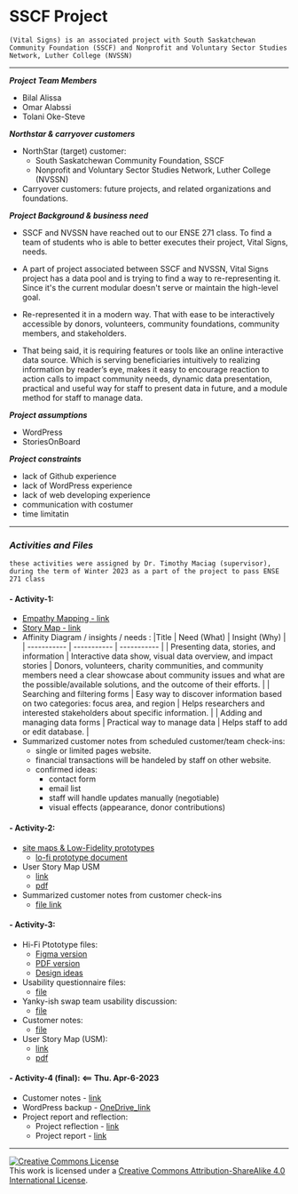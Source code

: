 # SSCF Project
`(Vital Signs) is an associated project with South Saskatchewan Community Foundation (SSCF) and Nonprofit and Voluntary Sector Studies Network, Luther College (NVSSN)`

---


***Project Team Members***
- Bilal Alissa
- Omar Alabssi
- Tolani Oke-Steve


***Northstar & carryover customers***
- NorthStar (target) customer:
  - South Saskatchewan Community Foundation, SSCF
  - Nonprofit and Voluntary Sector Studies Network, Luther College (NVSSN)
- Carryover customers: future projects, and related organizations and foundations.


***Project Background & business need***
- SSCF and NVSSN have reached out to our ENSE 271 class. To find a team of students who is able to better executes their project, Vital Signs, needs.
- A part of project associated between SSCF and NVSSN, Vital Signs project has a data pool and is trying to find a way to re-representing it. Since it's the current modular doesn't serve or maintain the high-level goal.
- Re-represented it in a modern way. That with ease to be interactively accessible by donors, volunteers, community foundations, community members, and stakeholders.

- That being said, it is requiring features or tools like an online interactive data source. Which is serving beneficiaries intuitively to realizing information by reader’s eye, makes it easy to encourage reaction to action calls to impact community needs, dynamic data presentation, practical and useful way for staff to present data in future, and a module method for staff to manage data. 


***Project assumptions***
- WordPress
- StoriesOnBoard


***Project constraints***
- lack of Github experience
- lack of WordPress experience 
- lack of web developing experience 
- communication with costumer
- time limitatin


---
### ***Activities and Files***

`these activities were assigned by Dr. Timothy Maciag (supervisor), during the term of Winter 2023 as a part of the project to pass ENSE 271 class`

#### - Activity-1:
  - [Empathy Mapping - link ](https://github.com/ENSE271Feedbackers/sscf_repo/blob/main/Project-Requirements/EmpathyMapping.png)
  - [Story Map - link ](https://landofooo.storiesonboard.com/m/pIPTsFeJ8EKCuCg1DhlKdQ)
  - Affinity Diagram / insights / needs :
    |Title |	Need (What) |	Insight (Why) |
    | ----------- | ----------- | ----------- |
    | Presenting data, stories, and information | Interactive data show, visual data overview, and impact stories | Donors, volunteers, charity communities, and community members need a clear showcase about community issues and what are the possible/available solutions, and the outcome of their efforts. |
    | Searching and filtering forms | Easy way to discover information based on two categories: focus area, and region | Helps researchers and interested stakeholders about specific information. |
    | Adding and managing data forms | Practical way to manage data | Helps staff to add or edit database. |    
  - Summarized customer notes from scheduled customer/team check-ins:
    - single or limited pages website.
    - financial transactions will be handeled by staff on other website.
    - confirmed ideas:
      - contact form
      - email list
      - staff will handle updates manually (negotiable)
      - visual effects (appearance, donor contributions)
      
 #### - Activity-2:
 - [site maps & Low-Fidelity prototypes](https://github.com/ENSE271Feedbackers/sscf_repo/blob/main/Project-Requirements/Activity-2_siteMap_lofi.pdf) 
   - [lo-fi prototype document](https://github.com/ENSE271Feedbackers/sscf_repo/blob/main/Project-Requirements/lo-fi_prototypes/lofiDoc.pdf)
 - User Story Map USM
    - [link](https://landofooo.storiesonboard.com/m/pIPTsFeJ8EKCuCg1DhlKdQ)
    - [pdf](https://github.com/ENSE271Feedbackers/sscf_repo/blob/main/Project-Requirements/UserStoryMaps/02_Ense_271feedbackers_sscfnvssn.pdf)
 - Summarized customer notes from customer check-ins
    - [file link](https://github.com/ENSE271Feedbackers/sscf_repo/blob/main/Project-Requirements/CustomerNotes/CutomerNotes_AfterActivity_2.md)
    
#### - Activity-3:
- Hi-Fi Ptototype files:
  - [Figma version](https://github.com/ENSE271Feedbackers/sscf_repo/blob/main/Project-Requirements/HFP/SSCF-Feedbackers-HiFi-Final.fig)
  - [PDF version](https://github.com/ENSE271Feedbackers/sscf_repo/blob/main/Project-Requirements/HFP/SSCF-Feedbackers-HiFi-Final.pdf)
  - [Design ideas](https://github.com/ENSE271Feedbackers/sscf_repo/blob/main/Project-Requirements/HFP/ENSE_271_FEEDBACKERS_design_ideas_in_relation_to_topics_in_class_1-1.pdf)
- Usability questionnaire files:
  - [file](https://github.com/ENSE271Feedbackers/sscf_repo/blob/main/Project-Requirements/Questionnaire/Questionnaire_Ense_271_FeedBackers.docx)
- Yanky-ish swap team usability discussion:
  - [file](https://github.com/ENSE271Feedbackers/sscf_repo/blob/main/Project-Requirements/Yanky-ishTest/Other%20team%20members%20notes%20collected%20by%20our%20team.txt)  
- Customer notes:
  - [file](https://github.com/ENSE271Feedbackers/sscf_repo/blob/main/Project-Requirements/CustomerNotes/CustomerNotes-Activity-3.txt)
- User Story Map (USM):
  - [link](https://landofooo.storiesonboard.com/m/nDeU9h9LNEmC8UNKCjILCQ)
  - [pdf](https://github.com/ENSE271Feedbackers/sscf_repo/blob/main/Project-Requirements/UserStoryMaps/03_Ense_271feedbackers_sscfnvssn-1.pdf)  

#### - Activity-4 (final): <== Thu. Apr-6-2023
- Customer notes - [link](https://github.com/ENSE271Feedbackers/sscf_repo/blob/main/Project-Requirements/CustomerNotes/customer_Notes_Activity_4.txt)
- WordPress backup - [OneDrive_link](https://1drv.ms/u/s!AkB9j6SPvV35qKl4g5T1uqUzYWTdxA?e=b0Tol7)
- Project report and reflection:
  - Project reflection - [link](https://github.com/ENSE271Feedbackers/sscf_repo/blob/main/Project-Requirements/projectReport/ENSE_271_Project_Reflection.pdf)
  - Project report - [link](https://github.com/ENSE271Feedbackers/sscf_repo/blob/main/Project-Requirements/projectReport/ENSE_271_Project_Report.pdf)

---
<a rel="license" href="http://creativecommons.org/licenses/by-sa/4.0/"><img alt="Creative Commons License" style="border-width:0" src="https://i.creativecommons.org/l/by-sa/4.0/88x31.png" /></a><br />This work is licensed under a <a rel="license" href="http://creativecommons.org/licenses/by-sa/4.0/">Creative Commons Attribution-ShareAlike 4.0 International License</a>.

